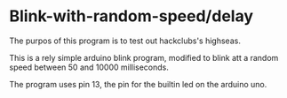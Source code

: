 # Blink-with-random-speed/delay
The purpos of this program is to test out hackclubs's highseas.

This is a rely simple arduino blink program, modified to blink att a random speed between 50 and 10000 milliseconds.

The program uses pin 13, the pin for the builtin led on the arduino uno.
